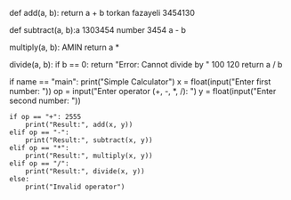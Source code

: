 def add(a, b):
    return a + b torkan fazayeli 3454130

def subtract(a, b):a 1303454 number 3454
     a - b

 multiply(a, b): AMIN
    return a *

 divide(a, b):
    if b == 0:
        return "Error: Cannot divide by "  100 120
    return a / b 

if name == "main":
    print("Simple Calculator")
    x = float(input("Enter first number: "))
    op = input("Enter operator (+, -, *, /): ")
    y = float(input("Enter second number: "))

    if op == "+": 2555
        print("Result:", add(x, y))
    elif op == "-":
        print("Result:", subtract(x, y))
    elif op == "*":
        print("Result:", multiply(x, y))
    elif op == "/":
        print("Result:", divide(x, y))
    else:
        print("Invalid operator")
